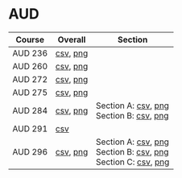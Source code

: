 # AUD

| Course | Overall | Section |
| ------ | ------- | ------- |
| AUD 236 | [csv](https://github.com/UCSD-Historical-Enrollment-Data/2024Spring/blob/main/overall/AUD%20236.csv), [png](https://raw.githubusercontent.com/UCSD-Historical-Enrollment-Data/2024Spring/main/plot_overall/AUD%20236.png) |  |
| AUD 260 | [csv](https://github.com/UCSD-Historical-Enrollment-Data/2024Spring/blob/main/overall/AUD%20260.csv), [png](https://raw.githubusercontent.com/UCSD-Historical-Enrollment-Data/2024Spring/main/plot_overall/AUD%20260.png) |  |
| AUD 272 | [csv](https://github.com/UCSD-Historical-Enrollment-Data/2024Spring/blob/main/overall/AUD%20272.csv), [png](https://raw.githubusercontent.com/UCSD-Historical-Enrollment-Data/2024Spring/main/plot_overall/AUD%20272.png) |  |
| AUD 275 | [csv](https://github.com/UCSD-Historical-Enrollment-Data/2024Spring/blob/main/overall/AUD%20275.csv), [png](https://raw.githubusercontent.com/UCSD-Historical-Enrollment-Data/2024Spring/main/plot_overall/AUD%20275.png) |  |
| AUD 284 | [csv](https://github.com/UCSD-Historical-Enrollment-Data/2024Spring/blob/main/overall/AUD%20284.csv), [png](https://raw.githubusercontent.com/UCSD-Historical-Enrollment-Data/2024Spring/main/plot_overall/AUD%20284.png) | Section A: [csv](https://github.com/UCSD-Historical-Enrollment-Data/2024Spring/blob/main/section/AUD%20284_A.csv), [png](https://raw.githubusercontent.com/UCSD-Historical-Enrollment-Data/2024Spring/main/plot_section/AUD%20284_A.png)<br>Section B: [csv](https://github.com/UCSD-Historical-Enrollment-Data/2024Spring/blob/main/section/AUD%20284_B.csv), [png](https://raw.githubusercontent.com/UCSD-Historical-Enrollment-Data/2024Spring/main/plot_section/AUD%20284_B.png) |
| AUD 291 | [csv](https://github.com/UCSD-Historical-Enrollment-Data/2024Spring/blob/main/overall/AUD%20291.csv) |  |
| AUD 296 | [csv](https://github.com/UCSD-Historical-Enrollment-Data/2024Spring/blob/main/overall/AUD%20296.csv), [png](https://raw.githubusercontent.com/UCSD-Historical-Enrollment-Data/2024Spring/main/plot_overall/AUD%20296.png) | Section A: [csv](https://github.com/UCSD-Historical-Enrollment-Data/2024Spring/blob/main/section/AUD%20296_A.csv), [png](https://raw.githubusercontent.com/UCSD-Historical-Enrollment-Data/2024Spring/main/plot_section/AUD%20296_A.png)<br>Section B: [csv](https://github.com/UCSD-Historical-Enrollment-Data/2024Spring/blob/main/section/AUD%20296_B.csv), [png](https://raw.githubusercontent.com/UCSD-Historical-Enrollment-Data/2024Spring/main/plot_section/AUD%20296_B.png)<br>Section C: [csv](https://github.com/UCSD-Historical-Enrollment-Data/2024Spring/blob/main/section/AUD%20296_C.csv), [png](https://raw.githubusercontent.com/UCSD-Historical-Enrollment-Data/2024Spring/main/plot_section/AUD%20296_C.png) |
